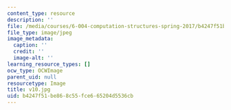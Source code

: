 ```yaml
---
content_type: resource
description: ''
file: /media/courses/6-004-computation-structures-spring-2017/b4247f51be868c55fce665204d5536cb_v10.jpg
file_type: image/jpeg
image_metadata:
  caption: ''
  credit: ''
  image-alt: ''
learning_resource_types: []
ocw_type: OCWImage
parent_uid: null
resourcetype: Image
title: v10.jpg
uid: b4247f51-be86-8c55-fce6-65204d5536cb
---
```

